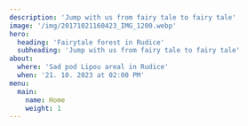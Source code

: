 ```yaml
---
description: 'Jump with us from fairy tale to fairy tale'
image: '/img/20171021160423_IMG_1200.webp'
hero:
  heading: 'Fairytale forest in Rudice'
  subheading: 'Jump with us from fairy tale to fairy tale'
about:
  where: 'Sad pod Lipou areal in Rudice'
  when: '21. 10. 2023 at 02:00 PM'
menu:
  main:
    name: Home
    weight: 1
---
```

